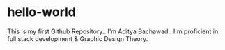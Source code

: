 # hello-world
This is my first Github Repository..
I'm Aditya Bachawad..
I'm proficient in full stack development & 
Graphic Design Theory.
